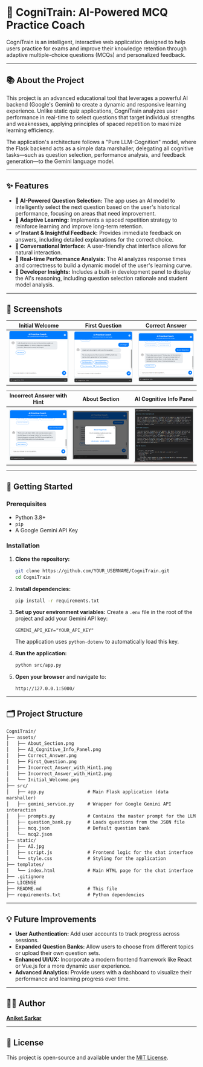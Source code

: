 # 🧠 CogniTrain: AI-Powered MCQ Practice Coach

CogniTrain is an intelligent, interactive web application designed to help users practice for exams and improve their knowledge retention through adaptive multiple-choice questions (MCQs) and personalized feedback.

---

## 📚 About the Project

This project is an advanced educational tool that leverages a powerful AI backend (Google's Gemini) to create a dynamic and responsive learning experience. Unlike static quiz applications, CogniTrain analyzes user performance in real-time to select questions that target individual strengths and weaknesses, applying principles of spaced repetition to maximize learning efficiency.

The application's architecture follows a "Pure LLM-Cognition" model, where the Flask backend acts as a simple data marshaller, delegating all cognitive tasks—such as question selection, performance analysis, and feedback generation—to the Gemini language model.

---

## ✨ Features

- **🤖 AI-Powered Question Selection:** The app uses an AI model to intelligently select the next question based on the user's historical performance, focusing on areas that need improvement.
- **🔄 Adaptive Learning:** Implements a spaced repetition strategy to reinforce learning and improve long-term retention.
- **✅ Instant & Insightful Feedback:** Provides immediate feedback on answers, including detailed explanations for the correct choice.
- **💬 Conversational Interface:** A user-friendly chat interface allows for natural interaction.
- **🧠 Real-time Performance Analysis:** The AI analyzes response times and correctness to build a dynamic model of the user's learning curve.
- **🔧 Developer Insights:** Includes a built-in development panel to display the AI's reasoning, including question selection rationale and student model analysis.

---

## 📸 Screenshots

| Initial Welcome | First Question | Correct Answer |
| :---: | :---: | :---: |
| ![Initial Welcome](assets/Initial_Welcome.png) | ![First Question](assets/First_Question.png) | ![Correct Answer](assets/Correct_Answer.png) |

| Incorrect Answer with Hint | About Section | AI Cognitive Info Panel |
| :---: | :---: | :---: |
| ![Incorrect Answer with Hint](assets/Incorrect_Answer_with_Hint1.png) | ![About Section](assets/About_Section.png) | ![AI Cognitive Info Panel](assets/AI_Cognitive_Info_Panel.png) |


---

## 🚀 Getting Started

### Prerequisites

- Python 3.8+
- `pip`
- A Google Gemini API Key

### Installation

1.  **Clone the repository:**
    ```bash
    git clone https://github.com/YOUR_USERNAME/CogniTrain.git
    cd CogniTrain
    ```

2.  **Install dependencies:**
    ```bash
    pip install -r requirements.txt
    ```

3.  **Set up your environment variables:**
    Create a `.env` file in the root of the project and add your Gemini API key:
    ```
    GEMINI_API_KEY="YOUR_API_KEY"
    ```
    The application uses `python-dotenv` to automatically load this key.

4.  **Run the application:**
    ```bash
    python src/app.py
    ```

5.  **Open your browser** and navigate to:
    ```
    http://127.0.0.1:5000/
    ```

---

## 🗂️ Project Structure

```
CogniTrain/
├── assets/
│   ├── About_Section.png
│   ├── AI_Cognitive_Info_Panel.png
│   ├── Correct_Answer.png
│   ├── First_Question.png
│   ├── Incorrect_Answer_with_Hint1.png
│   ├── Incorrect_Answer_with_Hint2.png
│   └── Initial_Welcome.png
├── src/
│   ├── app.py                # Main Flask application (data marshaller)
│   ├── gemini_service.py     # Wrapper for Google Gemini API interaction
│   ├── prompts.py            # Contains the master prompt for the LLM
│   ├── question_bank.py      # Loads questions from the JSON file
│   ├── mcq.json              # Default question bank
│   └── mcq2.json
├── static/
│   ├── AI.jpg
│   ├── script.js             # Frontend logic for the chat interface
│   └── style.css             # Styling for the application
├── templates/
│   └── index.html            # Main HTML page for the chat interface
├── .gitignore
├── LICENSE
├── README.md                 # This file
├── requirements.txt          # Python dependencies
```

---

## 💡 Future Improvements

- **User Authentication:** Add user accounts to track progress across sessions.
- **Expanded Question Banks:** Allow users to choose from different topics or upload their own question sets.
- **Enhanced UI/UX:** Incorporate a modern frontend framework like React or Vue.js for a more dynamic user experience.
- **Advanced Analytics:** Provide users with a dashboard to visualize their performance and learning progress over time.

---

## 👨‍💻 Author

[**Aniket Sarkar**](https://github.com/discoveraniket)

---

## 📄 License

This project is open-source and available under the [MIT License](LICENSE).
